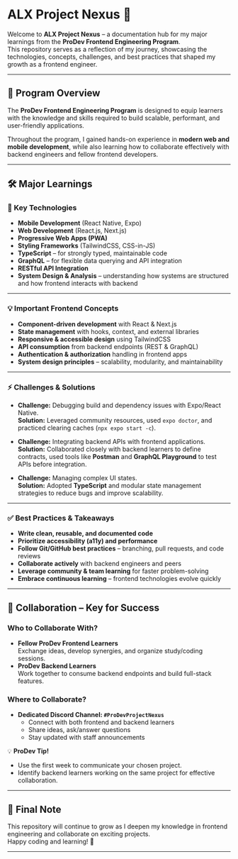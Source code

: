 # ALX Project Nexus 🚀

Welcome to **ALX Project Nexus** – a documentation hub for my major learnings from the **ProDev Frontend Engineering Program**.  
This repository serves as a reflection of my journey, showcasing the technologies, concepts, challenges, and best practices that shaped my growth as a frontend engineer.

---

## 📌 Program Overview

The **ProDev Frontend Engineering Program** is designed to equip learners with the knowledge and skills required to build scalable, performant, and user-friendly applications.  

Throughout the program, I gained hands-on experience in **modern web and mobile development**, while also learning how to collaborate effectively with backend engineers and fellow frontend developers.

---

## 🛠️ Major Learnings

### 🔑 Key Technologies
- **Mobile Development** (React Native, Expo)
- **Web Development** (React.js, Next.js)
- **Progressive Web Apps (PWA)**
- **Styling Frameworks** (TailwindCSS, CSS-in-JS)
- **TypeScript** – for strongly typed, maintainable code
- **GraphQL** – for flexible data querying and API integration
- **RESTful API Integration**
- **System Design & Analysis** – understanding how systems are structured and how frontend interacts with backend

---

### 💡 Important Frontend Concepts
- **Component-driven development** with React & Next.js
- **State management** with hooks, context, and external libraries
- **Responsive & accessible design** using TailwindCSS
- **API consumption** from backend endpoints (REST & GraphQL)
- **Authentication & authorization** handling in frontend apps
- **System design principles** – scalability, modularity, and maintainability

---

### ⚡ Challenges & Solutions
- **Challenge:** Debugging build and dependency issues with Expo/React Native.  
  **Solution:** Leveraged community resources, used `expo doctor`, and practiced clearing caches (`npx expo start -c`).

- **Challenge:** Integrating backend APIs with frontend applications.  
  **Solution:** Collaborated closely with backend learners to define contracts, used tools like **Postman** and **GraphQL Playground** to test APIs before integration.

- **Challenge:** Managing complex UI states.  
  **Solution:** Adopted **TypeScript** and modular state management strategies to reduce bugs and improve scalability.

---

### ✅ Best Practices & Takeaways
- **Write clean, reusable, and documented code**
- **Prioritize accessibility (a11y) and performance**
- **Follow Git/GitHub best practices** – branching, pull requests, and code reviews
- **Collaborate actively** with backend engineers and peers
- **Leverage community & team learning** for faster problem-solving
- **Embrace continuous learning** – frontend technologies evolve quickly

---

## 🤝 Collaboration – Key for Success

### Who to Collaborate With?
- **Fellow ProDev Frontend Learners**  
  Exchange ideas, develop synergies, and organize study/coding sessions.  
- **ProDev Backend Learners**  
  Work together to consume backend endpoints and build full-stack features.

### Where to Collaborate?
- **Dedicated Discord Channel: `#ProDevProjectNexus`**  
  - Connect with both frontend and backend learners  
  - Share ideas, ask/answer questions  
  - Stay updated with staff announcements  

💡 **ProDev Tip!**  
- Use the first week to communicate your chosen project.  
- Identify backend learners working on the same project for effective collaboration.  

---

## 🌟 Final Note
This repository will continue to grow as I deepen my knowledge in frontend engineering and collaborate on exciting projects.  
Happy coding and learning! 🚀

---
